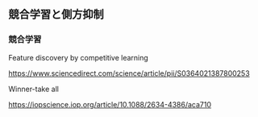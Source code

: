 ## 競合学習と側方抑制

### 競合学習
Feature discovery by competitive learning


https://www.sciencedirect.com/science/article/pii/S0364021387800253


Winner-take all

https://iopscience.iop.org/article/10.1088/2634-4386/aca710